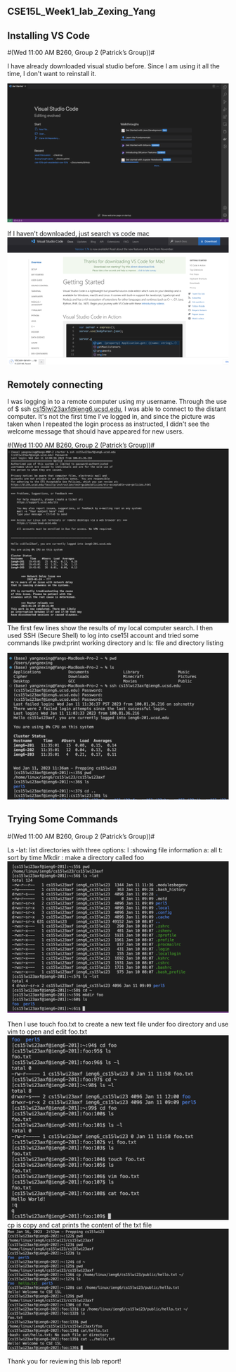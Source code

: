 ## CSE15L_Week1_lab_Zexing_Yang

## Installing VS Code
#(Wed 11:00 AM B260, Group 2 (Patrick’s Group))#

I have already downloaded visual studio before. Since I am using it all the time, I don't want to reinstall it.

![Image](vscode.png)

If I haven't downloaded, just search vs code mac
![Image](vsdownload.png)




## Remotely connecting
I was logging in to a remote computer using my username. Through the use of $ ssh cs15lwi23axf@ieng6.ucsd.edu, I was able to connect to the distant computer. It's not the first time I've logged in, and since the picture was taken when I repeated the login process as instructed, I didn't see the welcome message that should have appeared for new users.








#(Wed 11:00 AM B260, Group 2 (Patrick’s Group))#
![Image](regrade_login.png)
The first few lines show the results of my local computer search. I then used SSH (Secure Shell) to log into cse15l account and tried some commands like pwd:print working directory and ls: file and directory listing

![Image](login.png)




## Trying Some Commands
#(Wed 11:00 AM B260, Group 2 (Patrick’s Group))#

Ls -lat: list directories with three options: l :showing file information    a: all   t: sort by time
Mkdir : make a directory called foo
![Image](command1.png)


Then I use touch foo.txt to create a new text file under foo directory and use vim to open and edit foo.txt 
![Image](command2.png)
cp is copy and cat prints the content of the txt file
![Image](command3.png)

Thank you for reviewing this lab report!
